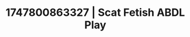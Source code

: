 ---
categories:
- Immersive erotica
- Erotic archetypes
- Shadow play
- Dreamy pleasure
- Erotic slow burn
image: /assets/images/1747800863327.jpg
layout: post
seo:
  description: Featured content with sensual Scat Fetish, ABDL Play. HD images available.
  keywords: Scat Fetish, ABDL Play
  og_image: /assets/images/1747800863327.jpg
  schema_type: VisualArtwork
tags:
- ABDL Play
- '#1747800863327'
- Scat Fetish
title: 1747800863327 | Scat Fetish ABDL Play
---